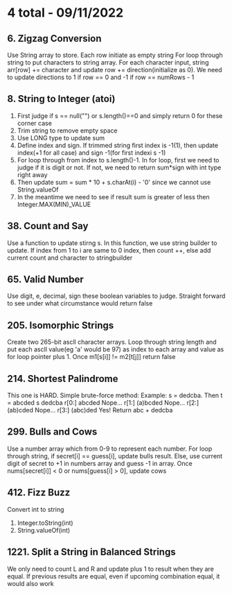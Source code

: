# 4 total - 09/11/2022

## 6. Zigzag Conversion
Use String array to store. Each row initiate as empty string
For loop through string to put characters to string array. For each character input, string arr[row] += character and update row += direction(initialize as 0). We need to update directions to 1 if row == 0 and -1 if row == numRows - 1

## 8. String to Integer (atoi)
1. First judge if s == null("") or s.length()==0 and simply return 0 for these corner case
2. Trim string to remove empty space
3. Use LONG type to update sum
4. Define index and sign. If trimmed string first index is -1(1), then update index(+1 for all case) and sign -1(for first indexi s -1)
5. For loop through from index to s.length()-1. In for loop, first we need to judge if it is digit or not. If not, we need to return sum*sign with int type right away
6. Then update sum = sum * 10 + s.charAt(i) - '0' since we cannot use String.valueOf
7. In the meantime we need to see if result sum is greater of less then Integer.MAX(MIN)_VALUE

## 38. Count and Say
Use a function to update stirng s. In this function, we use string builder to update. If index from 1 to i are same to 0 index, then count ++, else add current count and character to stringbuilder

## 65. Valid Number
Use digit, e, decimal, sign these boolean variables to judge. Straight forward to see under what circumstance would return false

## 205. Isomorphic Strings
Create two 265-bit ascll character arrays. Loop through string length and put each ascll value(eg 'a' would be 97) as index to each array and value as for loop pointer plus 1. Once m1[s[i]] != m2[t[j]] return false

## 214. Shortest Palindrome
This one is HARD. Simple brute-force method:
Example: s = dedcba. Then t = abcded
s          dedcba
  r[0:]      abcded    Nope...
  r[1:]   (a)bcded     Nope...
  r[2:]  (ab)cded      Nope...
  r[3:] (abc)ded       Yes! Return abc + dedcba
  
 ## 299. Bulls and Cows
 Use a number array which from 0-9 to represent each number.
 For loop through string, if secret[i] == guess[i], update bulls result. Else, use current digit of secret to +1 in numbers array and guess -1 in array. Once nums[secret[i]] < 0 or nums[guess[i] > 0], update cows

## 412. Fizz Buzz
Convert int to string
1. Integer.toString(int)
2. String.valueOf(int)

## 1221. Split a String in Balanced Strings
We only need to count L and R and update plus 1 to result when they are equal. If previous results are equal, even if upcoming combination equal, it would also work

